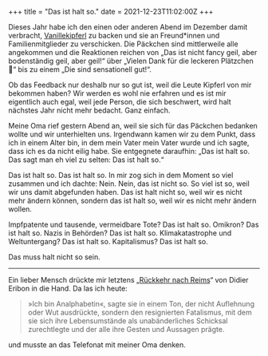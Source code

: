 +++
title = "Das ist halt so."
date = 2021-12-23T11:02:00Z
+++

Dieses Jahr habe ich den einen oder anderen Abend im Dezember damit verbracht, [Vanillekipferl][kipferl] zu backen und sie an Freund\*innen und Familienmitglieder zu verschicken. Die Päckchen sind mittlerweile alle angekommen und die Reaktionen reichen von „Das ist nicht fancy geil, aber bodenständig geil, aber geil!“ über „Vielen Dank für die leckeren Plätzchen 🎄“ bis zu einem „Die sind sensationell gut!“.

<!-- more -->

Ob das Feedback nur deshalb nur so gut ist, weil die Leute Kipferl von mir bekommen haben? Wir werden es wohl nie erfahren und es ist mir eigentlich auch egal, weil jede Person, die sich beschwert, wird halt nächstes Jahr nicht mehr bedacht. Ganz einfach.

Meine Oma rief gestern Abend an, weil sie sich für das Päckchen bedanken wollte und wir unterhielten uns. Irgendwann kamen wir zu dem Punkt, dass ich in einem Alter bin, in dem mein Vater mein Vater wurde und ich sagte, dass ich es da nicht eilig habe. Sie entgegnete daraufhin: „Das ist halt so. Das sagt man eh viel zu selten: Das ist halt so.“

Das ist halt so. Das ist halt so. In mir zog sich in dem Moment so viel zusammen und ich dachte: Nein. Nein, das ist nicht so. So viel ist so, weil wir uns damit abgefunden haben. Das ist halt nicht so, weil wir es nicht mehr ändern können, sondern das ist halt so, weil wir es nicht mehr ändern wollen.

Impfpatente und tausende, vermeidbare Tote? Das ist halt so. Omikron? Das ist halt so. Nazis in Behörden? Das ist halt so. Klimakatastrophe und Weltuntergang? Das ist halt so. Kapitalismus? Das ist halt so.

Das muss halt nicht so sein.

---

Ein lieber Mensch drückte mir letztens „[Rückkehr nach Reims][reims]“ von Didier Eribon in die Hand. Da las ich heute:

> »Ich bin Analphabetin«, sagte sie in einem Ton, der nicht Auflehnung oder Wut ausdrückte, sondern den resignierten Fatalismus, mit dem sie sich ihre Lebensumstände als unabänderliches Schicksal zurechtlegte und der alle ihre Gesten und Aussagen prägte.

und musste an das Telefonat mit meiner Oma denken.

[kipferl]: https://www.chefkoch.de/rezepte/29321007560010/Vanillekipferl.html
[reims]: https://de.wikipedia.org/wiki/R%C3%BCckkehr_nach_Reims